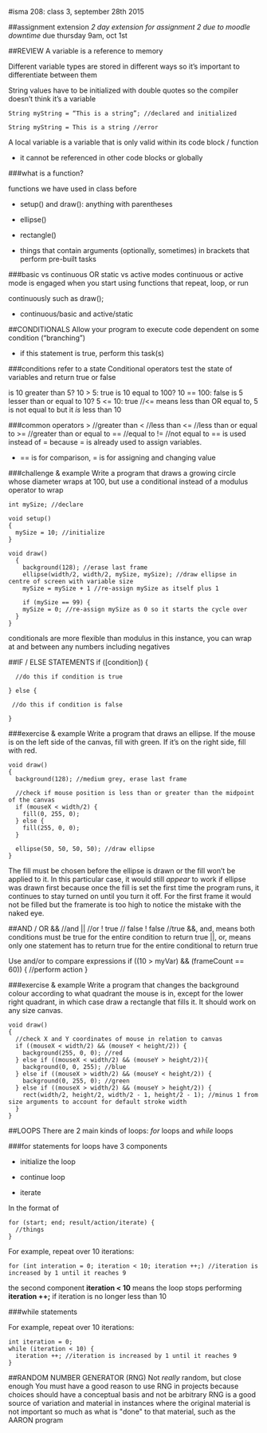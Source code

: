 #isma 208: class 3, september 28th 2015

##assignment extension
*2 day extension for assignment 2 due to moodle downtime*
due thursday 9am, oct 1st

##REVIEW
A variable is a reference to memory

Different variable types are stored in different ways so it’s important to differentiate between them

String values have to be initialized with double quotes so the compiler doesn’t think it’s a variable

    String myString = “This is a string”; //declared and initialized

    String myString = This is a string //error

A local variable is a variable that is only valid within its code block / function

- it cannot be referenced in other code blocks or globally

###what is a function?

functions we have used in class before 

- setup() and draw(): anything with parentheses

- ellipse()

- rectangle()

- things that contain arguments (optionally, sometimes) in brackets that perform pre-built tasks

###basic vs continuous OR static vs active modes
continuous or active mode is engaged when you start using functions that repeat, loop, or run 

continuously such as draw();

- continuous/basic and active/static

##CONDITIONALS
Allow your program to execute code dependent on some condition (“branching”)

- if this statement is true, perform this task(s)

###conditions refer to a state
Conditional operators test the state of variables and return true or false

is 10 greater than 5?
    10 > 5: true
is 10 equal to 100?
    10 == 100: false
is 5 lesser than or equal to 10?
    5 <= 10: true //<= means less than OR equal to, 5 is not equal to but it *is* less than 10

###common operators
    > //greater than
    < //less than
    <= //less than or equal to
    >= //greater than or equal to
    == //equal to
    != //not equal to
  == is used instead of = because = is already used to assign variables. 
  - == is for comparison, = is for assigning and changing value

###challenge & example
Write a program that draws a growing circle whose diameter wraps at 100, but use a conditional instead of a modulus operator to wrap

    int mySize; //declare

    void setup() 
    {
      mySize = 10; //initialize
    }

    void draw() 
      {
        background(128); //erase last frame
        ellipse(width/2, width/2, mySize, mySize); //draw ellipse in centre of screen with variable size
        mySize = mySize + 1 //re-assign mySize as itself plus 1

        if (mySize == 99) {
        mySize = 0; //re-assign mySize as 0 so it starts the cycle over
      }
    }

conditionals are more flexible than modulus in this instance, you can wrap at and between any numbers including negatives

##IF / ELSE STATEMENTS
    if ([condition]) {

      //do this if condition is true

    } else {

     //do this if condition is false

    }

###exercise & example
Write a program that draws an ellipse. If the mouse is on the left side of the canvas, fill with
green. If it’s on the right side, fill with red.

    void draw() 
    {
      background(128); //medium grey, erase last frame
      
      //check if mouse position is less than or greater than the midpoint of the canvas
      if (mouseX < width/2) {
        fill(0, 255, 0);
      } else {
        fill(255, 0, 0);
      }
      
      ellipse(50, 50, 50, 50); //draw ellipse
    }

The fill must be chosen before the ellipse is drawn or the fill won’t be applied to it. 
In this particular case, it would still *appear* to work if ellipse was drawn first because once the fill is set the first time the program runs, it continues to stay turned on until you turn it off.  For the first frame it would not be filled but the framerate is too high to notice the mistake with the naked eye.

##AND / OR
    && //and
    || //or
    ! true // false
    ! false //true
&&, and, means both conditions must be true for the entire condition to return true
||, or, means only one statement has to return true for the entire conditional to return true

Use and/or to compare expressions
    if ((10 > myVar) && (frameCount == 60)) {
      //perform action
    }

###exercise & example
Write a program that changes the background colour according to what quadrant the mouse is in, except for the lower right quadrant, in which case draw a rectangle that fills it. It should work on any size canvas.

    void draw() 
    {
      //check X and Y coordinates of mouse in relation to canvas
      if ((mouseX < width/2) && (mouseY < height/2)) {
        background(255, 0, 0); //red
      } else if ((mouseX < width/2) && (mouseY > height/2)){
        background(0, 0, 255); //blue
      } else if ((mouseX > width/2) && (mouseY < height/2)) {
        background(0, 255, 0); //green
      } else if ((mouseX > width/2) && (mouseY > height/2)) {
        rect(width/2, height/2, width/2 - 1, height/2 - 1); //minus 1 from size arguments to account for default stroke width
      }
    }


##LOOPS
There are 2 main kinds of loops: *for* loops and *while* loops

###for statements
for loops have 3 components

- initialize the loop

- continue loop

- iterate

In the format of

    for (start; end; result/action/iterate) {
      //things
    }

For example, repeat over 10 iterations:

    for (int interation = 0; iteration < 10; iteration ++;) //iteration is increased by 1 until it reaches 9

the second component **iteration < 10** means the loop stops performing **iteration ++;** if iteration is no longer less than 10

###while statements

For example, repeat over 10 iterations:

    int iteration = 0;
    while (iteration < 10) {
      iteration ++; //iteration is increased by 1 until it reaches 9
    }

##RANDOM NUMBER GENERATOR (RNG)
Not *really* random, but close enough
You must have a good reason to use RNG in projects because choices should have a conceptual basis and not be arbitrary
RNG is a good source of variation and material in instances where the original material is not important so much as what is "done" to that material, such as the AARON program

